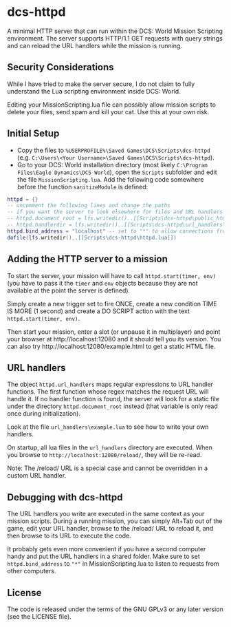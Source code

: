 dcs-httpd
=========

A minimal HTTP server that can run within the DCS: World Mission Scripting environment.
The server supports HTTP/1.1 GET requests with query strings and can reload the URL handlers while the mission is running.

## Security Considerations
While I have tried to make the server secure, I do not claim to fully understand the Lua scripting environment inside DCS: World.

Editing your MissionScripting.lua file can possibly allow mission scripts to delete your files, send spam and kill your cat. Use this at your own risk.

## Initial Setup
* Copy the files to `%USERPROFILE%\Saved Games\DCS\Scripts\dcs-httpd` (e.g. `C:\Users\<Your Username>\Saved Games\DCS\Scripts\dcs-httpd`).
* Go to your DCS: World installation directory (most likely `C:\Program Files\Eagle Dynamics\DCS World`), open the `Scripts` subfolder and edit the file `MissionScripting.lua`.
Add the following code somewhere before the function `sanitizeModule` is defined:
````lua
httpd = {}
-- uncomment the following lines and change the paths
-- if you want the server to look elsewhere for files and URL handlers
-- httpd.document_root = lfs.writedir()..[[Scripts\dcs-httpd\public_html\]]
-- httpd.handlerdir = lfs.writedir()..[[Scripts\dcs-httpd\url_handlers\]]
httpd.bind_address = "localhost" -- set to "*" to allow connections from other computers
dofile(lfs.writedir()..[[Scripts\dcs-httpd\httpd.lua]])
````

## Adding the HTTP server to a mission
To start the server, your mission will have to call `httpd.start(timer, env)` (you have to pass it the `timer` and `env` objects because they are not available at the point the server is defined).

Simply create a new trigger set to fire ONCE, create a new condition TIME IS MORE (1 second) and create a DO SCRIPT action with the text `httpd.start(timer, env)`.

Then start your mission, enter a slot (or unpause it in multiplayer) and point your browser at http://localhost:12080 and it should tell you its version.
You can also try http://localhost:12080/example.html to get a static HTML file.

## URL handlers
The object `httpd.url_handlers` maps regular expressions to URL handler functions. The first function whose regex matches the request URL will handle it.
If no handler function is found, the server will look for a static file under the directory `httpd.document_root` instead (that variable is only read once during initialization).

Look at the file `url_handlers\example.lua` to see how to write your own handlers.

On startup, all lua files in the `url_handlers` directory are executed. When you browse to `http://localhost:12080/reload/`, they will be re-read.

Note: The /reload/ URL is a special case and cannot be overridden in a custom URL handler.

## Debugging with dcs-httpd
The URL handlers you write are executed in the same context as your mission scripts.
During a running mission, you can simply Alt+Tab out of the game, edit your URL handler, browse to the /reload/ URL to reload it,
and then browse to its URL to execute the code.

It probably gets even more convenient if you have a second computer handy and put the URL handlers in a shared folder.
Make sure to set `httpd.bind_address` to `"*"` in MissionScripting.lua to listen to requests from other computers.

## License
The code is released under the terms of the GNU GPLv3 or any later version (see the LICENSE file).
